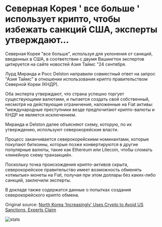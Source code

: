 # Северная Корея ' все больше ' использует крипто, чтобы избежать санкций США, эксперты утверждают...

Северная Корея "все больше", используя для уклонения от санкций, введенных в США, в соответствии с двумя Вашингтон экспертов цитируется на сайте новостей Азия Таймс "24 сентября.

Лурд Миранда и Росс Delston направили совместный ответ на запрос "Азия Таймс" в отношении использования крипто правительством Северной Кореи (КНДР).

Оба эксперта утверждают, что страна успешно торгует существующими валютами, и пытается создать свой собственный, несмотря на действующие ограничения, наложенные на Fiat активы: "международные преступники везде предпочитают крипто-валюты и КНДР не является исключением.

Миранда и Delston далее объясняют схему, которую, по их утверждению, используют северокорейские власти.

Процесс заканчивается северокорейскими номинантами, которые покупают биткоины, которые позже конвертируются в другие популярные валюты, такие как Ethereum или Litecoin, чтобы сломать «линейную схему транзакций».

Поскольку точка происхождения крипто-активов скрыта, северокорейское правительство имеет возможность обменять «отмытые» монеты на Fiat, получая при этом доллары без каких-либо санкций, заключили эксперты.

В докладе также содержатся данные о попытках создания северокорейского крипто обмена.

Original source: [North Korea ‘Increasingly’ Uses Crypto to Avoid US Sanctions, Experts Claim](https://cointelegraph.com/news/north-korea-increasingly-uses-crypto-to-avoid-us-sanctions-experts-claim)

![stats](https://c.statcounter.com/11760860/0/a89fa40b/1/ "stats")